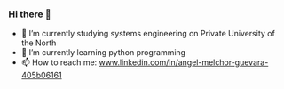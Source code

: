 ### Hi there 👋
- 🔭 I’m currently studying systems engineering on Private University of the North
- 🌱 I’m currently learning python programming 
- 📫 How to reach me:  www.linkedin.com/in/angel-melchor-guevara-405b06161
<!--
**angel21g/angel21g** is a ✨ _special_ ✨ repository because its `README.md` (this file) appears on your GitHub profile.

Here are some ideas to get you started:

- 🔭 I’m currently working on ...
- 🌱 I’m currently learning ...
- 👯 I’m looking to collaborate on ...
- 🤔 I’m looking for help with ...
- 💬 Ask me about ...
- 📫 How to reach me: ...
- 😄 Pronouns: ...
- ⚡ Fun fact: ...
-->

